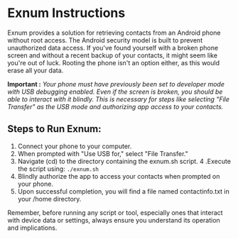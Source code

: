 # Exnum Instructions

Exnum provides a solution for retrieving contacts from an Android phone without root access. The Android security model is built to prevent unauthorized data access. If you've found yourself with a broken phone screen and without a recent backup of your contacts, it might seem like you're out of luck. Rooting the phone isn't an option either, as this would erase all your data.

  **Important :** *Your phone must have previously been set to developer mode with USB debugging enabled.
    Even if the screen is broken, you should be able to interact with it blindly. This is necessary for steps like selecting "File Transfer" as the USB mode and authorizing app access to your contacts.*

## Steps to Run Exnum:

  1. Connect your phone to your computer.
  2. When prompted with "Use USB for," select "File Transfer."
  3. Navigate (cd) to the directory containing the exnum.sh script.
  4 .Execute the script using: `./exnum.sh`
  5. Blindly authorize the app to access your contacts when prompted on your phone.
  6. Upon successful completion, you will find a file named contactinfo.txt in your /home directory.

Remember, before running any script or tool, especially ones that interact with device data or settings, always ensure you understand its operation and implications.
